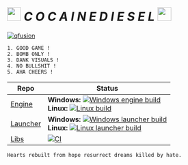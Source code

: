 # <img src="http://cocainediesel.fun/icon.png" width=32> ___C O C A I N E D I E S E L___ <img src="http://cocainediesel.fun/icon.png" width=32>

[![qfusion](https://i.imgur.com/XGsXu5w.png)](https://github.com/qfusion)

    1. GOOD GAME !
    2. BOMB ONLY !
    3. DANK VISUALS !
    4. NO BULLSHIT !
    5. AHA CHEERS !

| Repo | Status |
| --- | --- |
| [Engine](https://github.com/mikejsavage/cocainediesel) | **Windows:** [![Windows engine build](https://ci.appveyor.com/api/projects/status/gm4uucsa58bpgx57?svg=true)](https://ci.appveyor.com/project/mikejsavage/cocainediesel-windows)<br>**Linux:** [![Linux build](https://ci.appveyor.com/api/projects/status/5w58n5uk3dfekm1m?svg=true)](https://ci.appveyor.com/project/mikejsavage/cocainediesel-linux) |
| [Launcher](https://github.com/mikejsavage/cocainediesel-launcher) | **Windows:** [![Windows launcher build](https://ci.appveyor.com/api/projects/status/0xprq9d61lojw3yn?svg=true)](https://ci.appveyor.com/project/mikejsavage/cocainediesel-launcher-windows)<br>**Linux:** [![Linux launcher build](https://ci.appveyor.com/api/projects/status/bj5c143bdn2juabl?svg=true)](https://ci.appveyor.com/project/mikejsavage/cocainediesel-launcher-linux) |
| [Libs](https://github.com/mikejsavage/cocainediesel-libs) | [![CI](https://api.cirrus-ci.com/github/mikejsavage/cocainediesel-libs.svg)](https://cirrus-ci.com/github/mikejsavage/cocainediesel-libs) |


`Hearts rebuilt from hope resurrect dreams killed by hate.`
